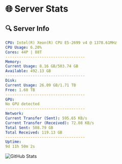 # 🌐 Server Stats
## 🔍 Server Info
```yaml
CPU: Intel(R) Xeon(R) CPU E5-2699 v4 @ 1378.61MHz
CPU Usage: 6.20%
Cores: 44P | 88T
-----------------------------------
Memory:
Current Usage: 8.16 GB/503.74 GB
Available: 492.13 GB
-----------------------------------
Disk:
Current Usage: 26.09 GB/1.71 TB
Free: 1.60 TB
-----------------------------------
GPU:
No GPU detected
-----------------------------------
Network:
Current Transfer (Sent): 595.65 KB/s
Current Transfer (Received): 72.08 KB/s
Total Sent: 508.79 GB
Total Received: 119.13 GB
-----------------------------------
Uptime:
9d 11h 50m 2s
```
![GitHub Stats](https://img.shields.io/badge/Updated-2025-04-29_04:58:50-blue)